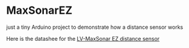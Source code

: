 # MaxSonarEZ
just a tiny Arduino project to demonstrate how a distance sensor works

Here is the datashee for the [LV-MaxSonar EZ distance sensor](https://www.maxbotix.com/documents/LV-MaxSonar-EZ_Datasheet.pdf)
